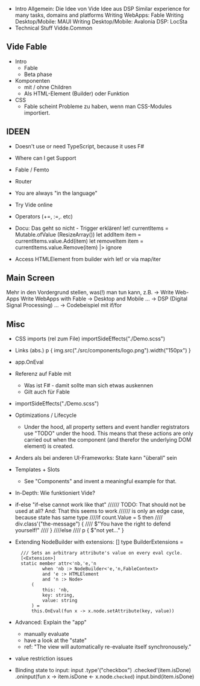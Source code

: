 * Intro
    Allgemein: Die Idee von Vide
    Idee aus DSP
    Similar experience for many tasks, domains and platforms
    Writing WebApps: Fable
    Writing Desktop/Mobile: MAUI
    Writing Desktop/Mobile: Avalonia
    DSP: LocSta
* Technical Stuff
    Vidde.Common

Vide Fable
---

* Intro
  * Fable
  * Beta phase
* Komponenten
    * mit / ohne Children
    * Als HTML-Element (Builder) oder Funktion
* CSS
  * Fable scheint Probleme zu haben, wenn man CSS-Modules importiert.


IDEEN
---

* Doesn't use or need TypeScript, because it uses F#
* Where can I get Support
* Fable / Femto
* Router
* You are always "in the language"
* Try Vide online

* Operators (+=, :=,. etc)
* Docu: Das geht so nicht - Trigger erklären!
        let! currentItems = Mutable.ofValue (ResizeArray())
        let addItem item = currentItems.value.Add(item)
        let removeItem item = currentItems.value.Remove(item) |> ignore
* Access HTMLElement from builder wirh let! or via map/iter




Main Screen
---
Mehr in den Vordergrund stellen, was(!) man tun kann, z.B.
  -> Write Web-Apps
    Write WebApps with Fable
  -> Desktop and Mobile
    ...
  -> DSP (Digital Signal Processing)
    ...
  -> Codebeispiel mit if/for

Misc
---
* CSS imports (rel zum File)
    importSideEffects("./Demo.scss")
* Links (abs.)
    p { img.src("./src/components/logo.png").width("150px") }
* app.OnEval
* Referenz auf Fable mit
  * Was ist F# - damit sollte man sich etwas auskennen
  * Gilt auch für Fable

* importSideEffects("./Demo.scss")
* Optimizations / Lifecycle
  * Under the hood, all property setters and event handler registrators use "TODO" under the hood. This means that these actions are only carried out when the component (and therefor the underlying DOM element) is created.
* Anders als bei anderen UI-Frameworks: State kann "überall" sein
* Templates + Slots
  * See "Components" and invent a meaningful example for that.
* In-Depth: Wie funktioniert Vide?
* if-else
        "if-else cannot work like that"
        ////// TODO: That should not be used at all? And: That this seems to work
        ////// is only an edge case, because state has same type
        ////if count.Value = 5 then
        ////    div.class'("the-message") {
        ////        $"You have the right to defend yourself!"
        ////    }
        ////else
        ////    p { $"not yet..." }
* Extending NodeBuilder with extensions:
    [<Extension>]
    type BuilderExtensions =

        /// Sets an arbitrary attribute's value on every eval cycle.
        [<Extension>]
        static member attr<'nb,'e,'n
                when 'nb :> NodeBuilder<'e,'n,FableContext>
                and 'e :> HTMLElement
                and 'n :> Node>
            (
                this: 'nb,
                key: string,
                value: string
            ) =
            this.OnEval(fun x -> x.node.setAttribute(key, value))
* Advanced: Explain the "app"
  * manually evaluate
  * have a look at the "state"
  * ref: "The view will automatically re-evaluate itself synchronousely."
* value restriction issues
* Binding state to input:
      input
          .type'("checkbox")
          .checked'(item.isDone)
          .oninput(fun x -> item.isDone <- x.node.``checked``)
      input.bind(item.isDone)
